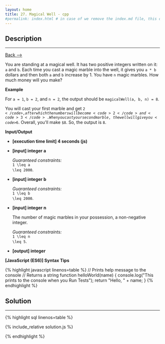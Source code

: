 ```yaml
---
layout: home
title: 27. Magical Well - cpp
#permalink: index.html # in case of we remove the index.md file, this doc will be the index page
---
```


<div class="row">
<div class="columnStmt" markdown="1">

## Description

---

[Back --> ](../README.md)

You are standing at a magical well. It has two positive integers written on it: <code>a</code> and <code>b</code>. Each time you cast a magic marble into the well, it gives you <code>a * b</code> dollars and then both <code>a</code> and <code>b</code> increase by 1. You have <code>n</code> magic marbles. How much money will you make?

**Example**

For <code>a = 1</code>, <code>b = 2</code>, and <code>n = 2</code>, the output should be
<code>magicalWell(a, b, n) = 8</code>.

You will cast your first marble and get <code>$2</code>, after which the numbers will become <code>2</code> and <code>3</code>. When you cast your second marble, the well will give you <code>$6</code>. Overall, you'll make <code>\$8</code>. So, the output is <code>8</code>.

**Input/Output**

- **[execution time limit] 4 seconds (js)**

- **[input] integer a**

  _Guaranteed constraints:_<br>
  <code type='math/tex'>1 \leq a \leq 2000</code>.

- **[input] integer b**

  _Guaranteed constraints:_<br>
  <code type='math/tex'>1 \leq b \leq 2000</code>.

- **[input] integer n**

  The number of magic marbles in your possession, a non-negative integer.<br>

  _Guaranteed constraints:_<br>
  <code type='math/tex'>1 \leq n \leq 5</code>.

- **[output] integer**

**[JavaScript (ES6)] Syntax Tips**

{% highlight javascript linenos=table %}
// Prints help message to the console
// Returns a string
function helloWorld(name) {
console.log("This prints to the console when you Run Tests");
return "Hello, " + name;
}
{% endhighlight %}

</div>
<div class="columnSol" markdown="1">

## Solution

---

{% highlight sql linenos=table %}

{% include_relative solution.js %}

{% endhighlight %}

</div>
</div>

